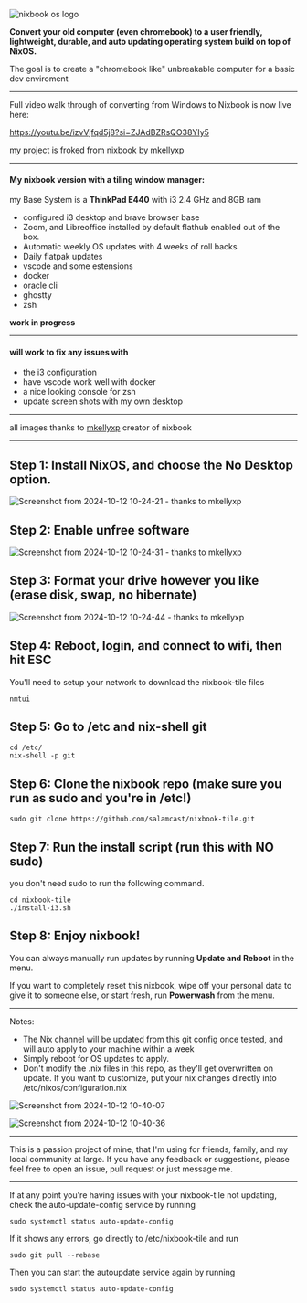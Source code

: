![nixbook os logo](https://github.com/user-attachments/assets/8511e040-ebf0-4090-b920-c051b23fcc9c)

**Convert your old computer (even chromebook) to a user friendly, lightweight, durable, and auto updating operating system build on top of NixOS.**

The goal is to create a "chromebook like" unbreakable computer for a basic dev enviroment

---
Full video walk through of converting from Windows to Nixbook is now live here:

<https://youtu.be/izvVjfqd5j8?si=ZJAdBZRsQO38YIy5>

my project is froked from nixbook by mkellyxp

---

#### My nixbook version with a tiling window manager:
my Base System is a **ThinkPad E440** with i3 2.4 GHz and 8GB ram
- configured i3 desktop and brave browser base
- Zoom, and Libreoffice installed by default flathub enabled out of the box.
- Automatic weekly OS updates with 4 weeks of roll backs
- Daily flatpak updates
- vscode and some estensions
- docker
- oracle cli
- ghostty
- zsh

**work in progress**

---

#### will work to fix any issues with 


- the i3 configuration
- have vscode work well with docker
- a nice looking console for zsh
- update screen shots with my own desktop

---

all images thanks to [mkellyxp](https://github.com/mkellyxp/nixbook) creator of nixbook 

---

## Step 1:  Install NixOS, and choose the No Desktop option.

![Screenshot from 2024-10-12 10-24-21 - thanks to mkellyxp](https://github.com/user-attachments/assets/865760ec-fcd1-4133-be35-5fb5cf0e6638)


## Step 2:  Enable unfree software

![Screenshot from 2024-10-12 10-24-31 - thanks to mkellyxp](https://github.com/user-attachments/assets/77b02843-4c3e-409c-82dc-7579578b2582)


## Step 3:  Format your drive however you like (erase disk, swap, no hibernate)

![Screenshot from 2024-10-12 10-24-44 - thanks to mkellyxp](https://github.com/user-attachments/assets/968111d9-c018-4be5-8aaa-ee5c647b2617)


## Step 4:  Reboot, login, and connect to wifi, then hit ESC

You'll need to setup your network to download the nixbook-tile files

```
nmtui
```


## Step 5:  Go to /etc and nix-shell git

```
cd /etc/
nix-shell -p git 
```


## Step 6:  Clone the nixbook repo  (make sure you run as sudo and you're in /etc!)
```
sudo git clone https://github.com/salamcast/nixbook-tile.git
```

## Step 7:  Run the install script (run this with NO sudo)
you don't need sudo to run the following command.
```
cd nixbook-tile
./install-i3.sh
```

## Step 8:  Enjoy nixbook!

You can always manually run updates by running **Update and Reboot** in the menu.

If you want to completely reset this nixbook, wipe off your personal data to give it to someone else, or start fresh, run **Powerwash** from the menu.

---

Notes:
- The Nix channel will be updated from this git config once tested, and will auto apply to your machine within a week
- Simply reboot for OS updates to apply.
- Don't modify the .nix files in this repo, as they'll get overwritten on update.  If you want to customize, put your nix changes directly into /etc/nixos/configuration.nix


![Screenshot from 2024-10-12 10-40-07](https://github.com/user-attachments/assets/3540074a-e11e-4a88-a812-4ef3d4c83f0b)

![Screenshot from 2024-10-12 10-40-36](https://github.com/user-attachments/assets/6f62f3da-4a4c-464a-b75b-2046ff4d9162)


---

This is a passion project of mine, that I'm using for friends, family, and my local community at large.  If you have any feedback or suggestions, please feel free to open an issue, pull request or just message me.

---

If at any point you're having issues with your nixbook-tile not updating, check the auto-update-config service by running 

```
sudo systemctl status auto-update-config
```

If it shows any errors, go directly to /etc/nixbook-tile and run

```
sudo git pull --rebase
```

Then you can start the autoupdate service again by running

```
sudo systemctl status auto-update-config
```
